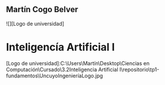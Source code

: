 ## **Martín Cogo Belver**
![][Logo de universidad]
# Inteligencía Artificial I


[Logo de universidad]:C:\Users\Martín\Desktop\Ciencias en Computación\Cursado\3.2Inteligencia Artificial I\repositorio\tp1-fundamentos\UncuyoIngenieríaLogo.jpg